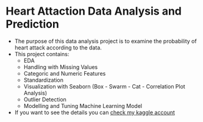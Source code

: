 # Heart Attaction Data Analysis and Prediction
* The purpose of this data analysis project is to examine the probability of heart attack according to the data.
* This project contains:
  * EDA
  * Handling with Missing Values
  * Categoric and Numeric Features
  * Standardization
  * Visualization with Seaborn (Box - Swarm - Cat - Correlation Plot Analysis)
  * Outlier Detection
  * Modelling and Tuning Machine Learning Model
 * If you want to see the details you can [check my kaggle account](https://www.kaggle.com/code/sevvalsimsek/heart-attack-analysis-and-prediction)

